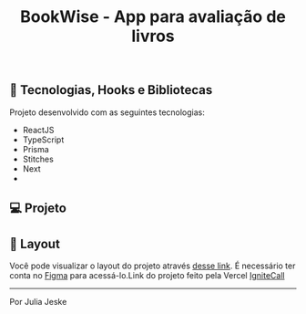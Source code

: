 <h1 align="center">
  BookWise - App para avaliação de livros
</h1>

<br/>

## 🚀 Tecnologias, Hooks e Bibliotecas

Projeto desenvolvido com as seguintes tecnologias:

- ReactJS
- TypeScript
- Prisma
- Stitches
- Next
- 


## 💻 Projeto



## 🔖 Layout

Você pode visualizar o layout do projeto através [desse link](https://www.figma.com/file/kzUWh20hT0oU6Bl1bJTfRf/Ignite-Call-(Community)?node-id=0-1&t=7DfC4F0NOEFVjyWF-0). É necessário ter conta no [Figma](https://figma.com) para acessá-lo.Link do projeto feito pela Vercel [IgniteCall](https://ignite-call-navy.vercel.app/)


---

Por Julia Jeske
